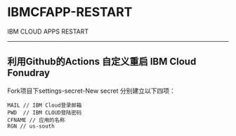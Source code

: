 # IBMCFAPP-RESTART
IBM CLOUD APPS RESTART  
***
利用Github的Actions 自定义重启 IBM Cloud Fonudray  
---
Fork项目下settings-secret-New secret 分别建立以下四项：  
```
MAIL // IBM Cloud登录邮箱
PWD  // IBM CLOUD登陆密码
CFNAME // 应用的名称
RGN // us-south
```
